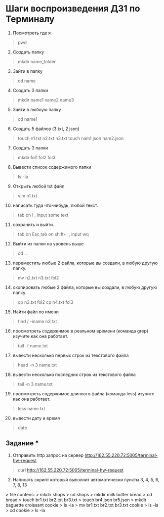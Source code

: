 # Шаги воспроизведения ДЗ1 по Терминалу 
1. Посмотреть где я 
>pwd
2. Создать папку
>mkdir name_folder
3. Зайти в папку
> cd name
4. Создать 3 папки 
> mkdir name1 name2 name3
5. Зайти в любоую папку 
>cd name1
6. Создать 5 файлов (3 txt, 2 json)
>touch n1.txt n2.txt n3.txt 
> touch nam1.json nam2.json
7. Создать 3 папки
>mkdir  fol1 fol2 fol3
8. Вывести список содержимого папки
>ls -la
9. Открыть любой txt файл 
>vim n1.txt
10. написать туда что-нибудь, любой текст.
>tab on I , input some text 
11. сохранить и выйти.
>  tab on Esc,tab on shift+: , input wq
12. Выйти из папки на уровень выше
>cd ..
13. переместить любые 2 файла, которые вы создали, в любую другую папку.
>mv n2.txt n3.txt fol2
14. скопировать любые 2 файла, которые вы создали, в любую другую папку.
>cp n3.txt fol2 
>cp n4.txt fol3
15. Найти файл по имени 
>find / -iname n3.txt 
16. просмотреть содержимое в реальном времени (команда grep) изучите как она работает.
>tail -f name.txt
17. вывести несколько первых строк из текстового файла
>head -n 3 name.txt
18. вывести несколько последних строк из текстового файла 
>tail -n 3 name.txt
19. просмотреть содержимое длинного файла (команда less) изучите как она работает.
>less name.txt
20. вывести дату и время
>date


## Задание *

1. Отправить http запрос на сервер http://162.55.220.72:5005/terminal-hw-request 
>curl http://162.55.220.72:5005/terminal-hw-request

2. Написать скрипт который выполнит автоматически пункты 3, 4, 5, 6, 7, 8, 13
    
<html>
  <head>
      >    file contens:
>    mkdir shops
>    cd shops
>    mkdir milk butter  bread
>    cd bread
>    touch br1.txt br2.txt br3.txt
>    touch  br4.json br5.json
>    mkdir baguette croissant cookie
>    ls -la
>    mv br1.txt br2.txt br3.txt cookie
>    ls -la
>    cd cookie
>    ls -la
  </head>
</html>

